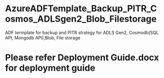 # AzureADFTemplate_Backup_PITR_Cosmos_ADLSgen2_Blob_Filestorage
ADF termplate for backup and PITR strategy for ADLS Gen2, Cosmodb(SQL API, Mongodb API),Blob, File storage

# Please refer Deployment Guide.docx for deployment guide
